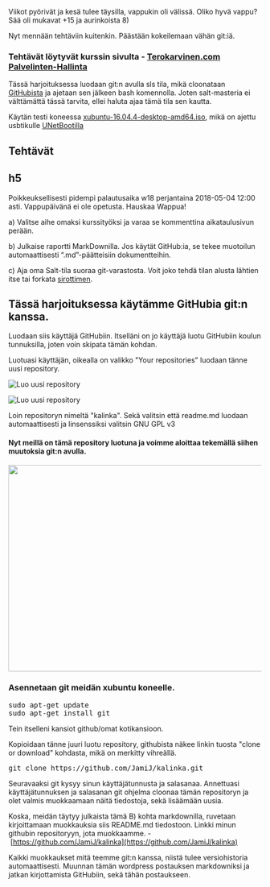 Viikot pyörivät ja kesä tulee täysilla, vappukin oli välissä. Oliko hyvä vappu?
Sää oli mukavat +15 ja aurinkoista 8)

Nyt mennään tehtäviin kuitenkin. Päästään kokeilemaan vähän git:iä.


### Tehtävät löytyvät kurssin sivulta - [Terokarvinen.com Palvelinten-Hallinta](terokarvinen.com/2018/aikataulu-%e2%80%93-palvelinten-hallinta-ict4tn022-4-ti-5-ke-5-loppukevat-2018-5p)
Tässä harjoituksessa luodaan git:n avulla sls tila, mikä cloonataan [GitHubista](http://github.com) ja ajetaan sen jälkeen bash komennolla.
Joten salt-masteria ei välttämättä tässä tarvita, ellei haluta ajaa tämä tila sen kautta.


Käytän testi koneessa [xubuntu-16.04.4-desktop-amd64.iso](http://ftp.lysator.liu.se/ubuntu-dvd/xubuntu/releases/16.04/release/xubuntu-16.04.4-desktop-amd64.iso), mikä on ajettu usbtikulle [UNetBootilla](https://unetbootin.github.io/)


## Tehtävät
## h5
Poikkeuksellisesti pidempi palautusaika w18 perjantaina 2018-05-04 12:00 asti. Vappupäivänä ei ole opetusta. Hauskaa Wappua!

a) Valitse aihe omaksi kurssityöksi ja varaa se kommenttina aikataulusivun perään.

b) Julkaise raportti MarkDownilla. Jos käytät GitHub:ia, se tekee muotoilun automaattisesti “.md”-päätteisiin dokumentteihin.

c) Aja oma Salt-tila suoraa git-varastosta. Voit joko tehdä tilan alusta lähtien itse tai forkata [sirottimen](https://github.com/terokarvinen/sirotin).




## Tässä harjoituksessa käytämme GitHubia git:n kanssa.
Luodaan siis käyttäjä GitHubiin.
Itselläni on jo käyttäjä luotu GitHubiin koulun tunnuksilla, joten voin skipata tämän kohdan.

Luotuasi käyttäjän, oikealla on valikko "Your repositories" luodaan tänne uusi repository.

![Luo uusi repository](https://jernvall.com/wp-content/uploads/2018/05/CreateNewRepo-300x156.png)

![Luo uusi repository](https://jernvall.com/wp-content/uploads/2018/05/CreateRepository-300x186.png)

Loin repositoryn nimeltä "kalinka".
Sekä valitsin että readme.md luodaan automaattisesti ja linsenssiksi valitsin GNU GPL v3


#### Nyt meillä on tämä repository luotuna ja voimme aloittaa tekemällä siihen muutoksia git:n avulla.
<img class="alignnone wp-image-609" src="https://jernvall.com/wp-content/uploads/2018/05/repoLuotu-300x188.png" alt="" width="653" height="410" />


### Asennetaan git meidän xubuntu koneelle.</h3>
<pre class="prettyprint">sudo apt-get update
sudo apt-get install git</pre>
Tein itselleni kansiot github/omat kotikansioon.

Kopioidaan tänne juuri luotu repository, githubista näkee linkin tuosta "clone or download" kohdasta, mikä on merkitty vihreällä.

<pre class="prettyprint">git clone https://github.com/JamiJ/kalinka.git</pre>

Seuravaaksi git kysyy sinun käyttäjätunnusta ja salasanaa.
Annettuasi käyttäjätunnuksen ja salasanan git ohjelma cloonaa tämän repositoryn ja olet valmis muokkaamaan näitä tiedostoja, sekä lisäämään uusia.



Koska, meidän täytyy julkaista tämä B) kohta markdownilla, ruvetaan kirjoittamaan muokkauksia siis README.md tiedostoon.
Linkki minun githubin repositoryyn, jota muokkaamme. - [https://github.com/JamiJ/kalinka](https://github.com/JamiJ/kalinka)

Kaikki muokkaukset mitä teemme git:n kanssa, niistä tulee versiohistoria automaattisesti. Muunnan tämän wordpress postauksen markdowniksi ja jatkan kirjottamista GitHubiin, sekä tähän postaukseen.
